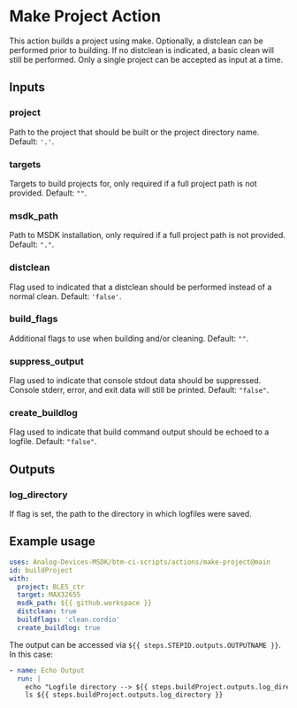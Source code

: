 # Make Project Action

This action builds a project using make. Optionally, a distclean can be performed prior to building. If no distclean is indicated, a basic clean will still be performed. Only a single project can be accepted as input at a time.

## Inputs

### project

Path to the project that should be built or the project directory name. Default: `'.'`.

### targets

Targets to build projects for, only required if a full project path is not provided. Default: `""`.

### msdk_path

Path to MSDK installation, only required if a full project path is not provided. Default: `"."`.

### distclean

Flag used to indicated that a distclean should be performed instead of a normal clean. Default: `'false'`.

### build_flags

Additional flags to use when building and/or cleaning. Default: `""`.

### suppress_output

Flag used to indicate that console stdout data should be suppressed. Console stderr, error, and exit data will still be printed. Default: `"false"`.

### create_buildlog

Flag used to indicate that build command output should be echoed to a logfile. Default: `"false"`.

## Outputs

### log_directory

If flag is set, the path to the directory in which logfiles were saved.

## Example usage

```yaml
uses: Analog-Devices-MSDK/btm-ci-scripts/actions/make-project@main
id: buildProject
with:
  project: BLE5_ctr
  target: MAX32655
  msdk_path: ${{ github.workspace }}
  distclean: true
  buildflags: 'clean.cordio'
  create_buildlog: true
```

The output can be accessed via `${{ steps.STEPID.outputs.OUTPUTNAME }}`. In this case:

```yaml
- name: Echo Output
  run: |
    echo "Logfile directory --> ${{ steps.buildProject.outputs.log_directory }}"
    ls ${{ steps.buildProject.outputs.log_directory }}
```
